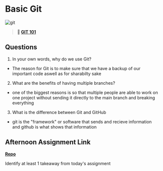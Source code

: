 # Basic Git

![git](https://git-scm.com/images/branching-illustration@2x.png)

> **📖 [GIT 101](https://codeworksacademy.com/fs-student-guide/resources/wk1/01-GIT)**

## Questions

1. In your own words, why do we use Git?
  - The reason for Git is to make sure that we have a backup of our important code aswell as for sharabilty sake
2. What are the benefits of having multiple branches?
  - one of the biggest reasons is so that multiple people are able to work on one project without sending it directly to the main branch and breaking everything
3. What is the difference between Git and GitHub
  - git is the "framework" or software that sends and recieve information and github is what shows that information
## Afternoon Assignment Link

**[Repo](https://github.com/HardlySalty/<ASSIGNMENT_REPO>)**

Identify at least 1 takeaway from today's assignment
